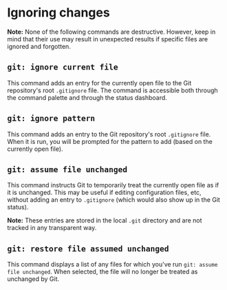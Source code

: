 # Ignoring changes

**Note:** None of the following commands are destructive.  However, keep in mind that their use may result in unexpected results if specific files are ignored and forgotten.


## `git: ignore current file`

This command adds an entry for the currently open file to the Git repository's root `.gitignore` file.  The command is accessible both through the command palette and through the status dashboard.


## `git: ignore pattern`

This command adds an entry to the Git repository's root `.gitignore` file.  When it is run, you will be prompted for the pattern to add (based on the currently open file).


## `git: assume file unchanged`

This command instructs Git to temporarily treat the currently open file as if it is unchanged.  This may be useful if editing configuration files, etc, without adding an entry to `.gitignore` (which would also show up in the Git status).

**Note:**  These entries are stored in the local `.git` directory and are not tracked in any transparent way.

## `git: restore file assumed unchanged`

This command displays a list of any files for which you've run `git: assume file unchanged`.  When selected, the file will no longer be treated as unchanged by Git.
